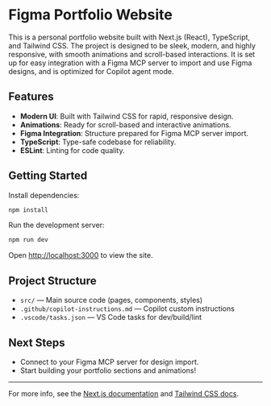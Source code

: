 # Figma Portfolio Website

This is a personal portfolio website built with Next.js (React), TypeScript, and Tailwind CSS. The project is designed to be sleek, modern, and highly responsive, with smooth animations and scroll-based interactions. It is set up for easy integration with a Figma MCP server to import and use Figma designs, and is optimized for Copilot agent mode.

## Features
- **Modern UI**: Built with Tailwind CSS for rapid, responsive design.
- **Animations**: Ready for scroll-based and interactive animations.
- **Figma Integration**: Structure prepared for Figma MCP server import.
- **TypeScript**: Type-safe codebase for reliability.
- **ESLint**: Linting for code quality.

## Getting Started

Install dependencies:

```bash
npm install
```

Run the development server:

```bash
npm run dev
```

Open [http://localhost:3000](http://localhost:3000) to view the site.

## Project Structure
- `src/` — Main source code (pages, components, styles)
- `.github/copilot-instructions.md` — Copilot custom instructions
- `.vscode/tasks.json` — VS Code tasks for dev/build/lint

## Next Steps
- Connect to your Figma MCP server for design import.
- Start building your portfolio sections and animations!

---

For more info, see the [Next.js documentation](https://nextjs.org/docs) and [Tailwind CSS docs](https://tailwindcss.com/docs).
